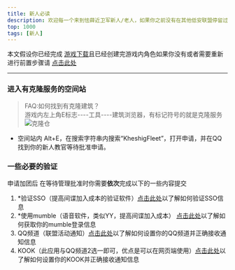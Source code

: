 ```yaml
---
title: 新人必读
description: 欢迎每一个来到怯薛近卫军新人/老人，如果你之前没有在其他低安联盟停留过，你可能需要一些时间来阅读本文，并完成相关操作。
top: 1000
tags: [新人]
---
```


本文假设你已经完成 [游戏下载]()且已经创建完游戏内角色如果你没有或者需要重新进行前置步骤请 <u>[点击此处]()</u>

------------------

### 进入有克隆服务的空间站 
> FAQ:如何找到有克隆建筑？  
> 游戏内左上角E标志----工具----建筑浏览器，有标记符号的就是克隆服务  
> ![克隆仓](https://kheshigfleet.github.io/img/clone.png)

+ 空间站内 Alt+E，在搜索字符串内搜索“KheshigFleet”，打开申请，并在QQ找到你的新人教官等待批准申请。

### 一些必要的验证
申请加团后 在等待管理批准时你需要**依次**完成以下的一些内容提交

1. *验证SSO（提高间谍加入成本的验证软件）[点击此处]()以了解如何验证SSO信息
2. *使用mumble（语音软件，类似YY，提高间谍加入成本） [点击此处]()以了解如何获取你的mumble登录信息
3. QQ频道（联盟活动通知）[点击此处]()以了解如何设置你的QQ频道并正确接收通知信息  
3. KOOK（此应用与QQ频道2选一即可，优点是可以在网页端使用）[点击此处]()以了解如何设置你的KOOK并正确接收通知信息  